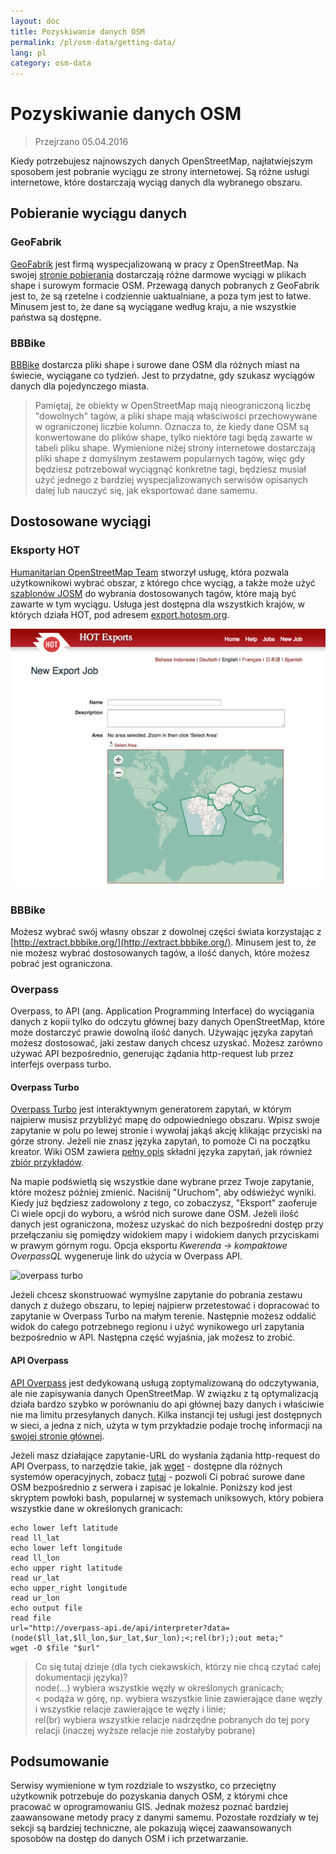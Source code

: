 ```yaml
---
layout: doc
title: Pozyskiwanie danych OSM
permalink: /pl/osm-data/getting-data/
lang: pl
category: osm-data
---
```


Pozyskiwanie danych OSM
=================  

> Przejrzano 05.04.2016

Kiedy potrzebujesz najnowszych danych OpenStreetMap, najłatwiejszym sposobem jest pobranie wyciągu ze strony internetowej. Są różne usługi internetowe, które dostarczają wyciąg danych dla wybranego obszaru.  

Pobieranie wyciągu danych
--------------------------

### GeoFabrik

[GeoFabrik](http://geofabrik.de) jest firmą wyspecjalizowaną w pracy z OpenStreetMap. Na swojej [stronie pobierania](http://download.geofabrik.de) dostarczają różne darmowe wyciągi w plikach shape i surowym formacie OSM. Przewagą danych pobranych z GeoFabrik jest to, że są rzetelne i codziennie uaktualniane, a poza tym jest to łatwe. Minusem jest to, że dane są wyciągane według kraju, a nie wszystkie państwa są dostępne.  

### BBBike  

[BBBike](http://download.bbbike.org/osm/bbbike/) dostarcza pliki shape i surowe dane OSM dla różnych miast na świecie, wyciągane co tydzień. Jest to przydatne, gdy szukasz wyciągów danych dla pojedynczego miasta.

>Pamiętaj, że obiekty w OpenStreetMap mają nieograniczoną liczbę "dowolnych" tagów,
>a pliki shape mają właściwości przechowywane w ograniczonej liczbie kolumn. Oznacza to,
>że kiedy dane OSM są konwertowane do plików shape, tylko niektóre tagi będą
>zawarte w tabeli pliku shape. Wymienione niżej strony internetowe dostarczają pliki shape
>z domyślnym zestawem popularnych tagów, więc gdy będziesz potrzebował wyciągnąć konkretne tagi,
>będziesz musiał użyć jednego z bardziej wyspecjalizowanych serwisów opisanych dalej
>lub nauczyć się, jak eksportować dane samemu.

Dostosowane wyciągi
-------------------

### Eksporty HOT  

[Humanitarian OpenStreetMap Team](http://hotosm.org) stworzył usługę, która pozwala użytkownikowi wybrać obszar, z którego chce wyciąg, a także może użyć [szablonów JOSM](/pl/josm/josm-presets/)
do wybrania dostosowanych tagów, które mają być zawarte w tym wyciągu. Usługa jest dostępna dla wszystkich krajów, w których działa HOT, pod adresem [export.hotosm.org](http://export.hotosm.org).

![hot exports][]

### BBBike  

Możesz wybrać swój własny obszar z dowolnej części świata korzystając z [http://extract.bbbike.org/](http://extract.bbbike.org/). Minusem jest to, że nie możesz wybrać dostosowanych tagów, a ilość danych, które możesz pobrać jest ograniczona.  

### Overpass

Overpass, to API (ang. Application Programming Interface) do wyciągania danych z kopii tylko do odczytu głównej bazy danych OpenStreetMap, które może dostarczyć prawie dowolną ilość danych. Używając języka zapytań możesz dostosować, jaki zestaw danych chcesz uzyskać. Możesz zarówno używać API bezpośrednio, generując żądania http-request lub przez interfejs overpass turbo.

#### Overpass Turbo

[Overpass Turbo](http://overpass-turbo.eu/) jest interaktywnym generatorem zapytań, w którym najpierw musisz przybliżyć mapę do odpowiedniego obszaru. Wpisz swoje zapytanie w polu po lewej stronie i wywołaj jakąś akcję klikając przyciski na górze strony. Jeżeli nie znasz języka zapytań, to pomoże Ci na początku kreator. Wiki OSM zawiera [pełny opis](http://wiki.openstreetmap.org/wiki/Overpass_API/Overpass_QL) składni języka zapytań, jak również [zbiór przykładów](http://wiki.openstreetmap.org/wiki/Overpass_API/Overpass_API_by_Example).

Na mapie podświetlą się wszystkie dane wybrane przez Twoje zapytanie, które możesz później zmienić. Naciśnij "Uruchom", aby odświeżyć wyniki. Kiedy już będziesz zadowolony z tego, co zobaczysz, "Eksport" zaoferuje Ci wiele opcji do wyboru, a wśród nich surowe dane OSM. Jeżeli ilość danych jest ograniczona, możesz uzyskać do nich bezpośredni dostęp przy przełączaniu się pomiędzy widokiem mapy i widokiem danych przyciskami w prawym górnym rogu. Opcja eksportu *Kwerenda -> kompaktowe OverpassQL* wygeneruje link do użycia w Overpass API.

![overpass turbo][]

Jeżeli chcesz skonstruować wymyślne zapytanie do pobrania zestawu danych z dużego obszaru, to lepiej najpierw przetestować i dopracować to zapytanie w Overpass Turbo na małym terenie. Następnie możesz oddalić widok do całego potrzebnego regionu i użyć wynikowego url zapytania bezpośrednio w API. Następna część wyjaśnia, jak możesz to zrobić.

#### API Overpass

[API Overpass](http://wiki.openstreetmap.org/wiki/Overpass_API) jest dedykowaną usługą zoptymalizowaną do odczytywania, ale nie zapisywania danych OpenStreetMap. W związku z tą optymalizacją działa bardzo szybko w porównaniu do api głównej bazy danych i właściwie nie ma limitu przesyłanych danych. Kilka instancji tej usługi jest dostępnych w sieci, a jedna z nich, użyta w tym przykładzie podaje trochę informacji na [swojej stronie głównej](http://overpass-api.de/).

Jeżeli masz działające zapytanie-URL do wysłania żądania http-request do API Overpass, to narzędzie takie, jak [wget](https://www.gnu.org/software/wget/) - dostępne dla różnych systemów operacyjnych, zobacz [tutaj](http://wget.addictivecode.org/FrequentlyAskedQuestions?action=show&redirect=Faq#download) - pozwoli Ci pobrać surowe dane OSM bezpośrednio z serwera i zapisać je lokalnie. Poniższy kod jest skryptem powłoki bash, popularnej w systemach uniksowych, który pobiera wszystkie dane w określonych granicach:

```
echo lower left latitude
read ll_lat
echo lower left longitude
read ll_lon
echo upper right latitude
read ur_lat
echo upper_right longitude
read ur_lon
echo output file
read file
url="http://overpass-api.de/api/interpreter?data=(node($ll_lat,$ll_lon,$ur_lat,$ur_lon);<;rel(br););out meta;"
wget -O $file "$url"
```
>Co się tutaj dzieje (dla tych ciekawskich, którzy nie chcą czytać całej dokumentacji języka)?  
>node(...) wybiera wszystkie węzły w określonych granicach;  
>< podąża w górę, np. wybiera wszystkie linie zawierające dane węzły i wszystkie relacje zawierające te węzły i linie;  
>rel(br) wybiera wszystkie relacje nadrzędne pobranych do tej pory relacji (inaczej wyższe relacje nie zostałyby pobrane)
>



Podsumowanie
-------  

Serwisy wymienione w tym rozdziale to wszystko, co przeciętny użytkownik potrzebuje do pozyskania danych OSM, z którymi chce pracować w oprogramowaniu GIS. Jednak możesz poznać bardziej zaawansowane metody pracy z danymi samemu. Pozostałe rozdziały w tej sekcji są bardziej techniczne, ale pokazują więcej zaawansowanych sposobów na dostęp do danych OSM i ich przetwarzanie.  


[hot exports]: /images/osm-data/hot-exports.png
[overpass turbo]: /images/osm-data/overpass_turbo.png
